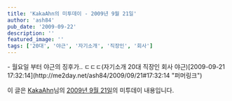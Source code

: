 ```yaml
---
title: 'KakaAhn의 미투데이 - 2009년 9월 21일'
author: 'ash84'
pub_date: '2009-09-22'
description: ''
featured_image: ''
tags: ['20대', '야근', '자기소개', '직장인', '회사']
---
```



<div class="me2day_daily_digest">- 월요일 부터 야근의 징후가.. ㄷㄷㄷ<span class="me2_tags">(자기소개 20대 직장인 회사 야근)</span><span class="datetime">[2009-09-21 17:32:14](http://me2day.net/ash84/2009/09/21#17:32:14 "퍼머링크")</span>

이 글은 [KakaAhn](http://me2day.net/ash84)님의 [2009년 9월 21일](http://me2day.net/ash84/2009/09/21#17:32:14)의 미투데이 내용입니다.

</div>


